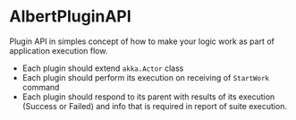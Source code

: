 # AlbertPluginAPI

Plugin API in simples concept of how to make your logic work as part of application execution flow.

- Each plugin should extend `akka.Actor` class
- Each plugin should perform its execution on receiving of `StartWork` command
- Each plugin should respond to its parent with results of its execution (Success or Failed) and info that is required in report of suite execution.

